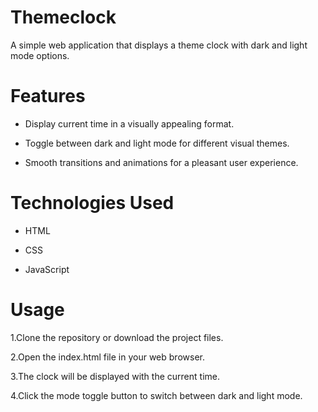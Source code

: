 # Themeclock
A simple web application that displays a theme clock with dark and light mode options.

# Features

* Display current time in a visually appealing format.

* Toggle between dark and light mode for different visual themes.

* Smooth transitions and animations for a pleasant user experience.


# Technologies Used

* HTML

* CSS

* JavaScript


# Usage

1.Clone the repository or download the project files.

2.Open the index.html file in your web browser.

3.The clock will be displayed with the current time.

4.Click the mode toggle button to switch between dark and light mode.
